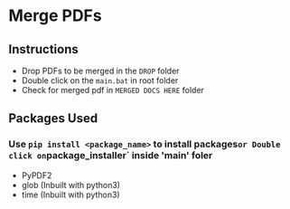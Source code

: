 # Merge PDFs

## Instructions

-  Drop PDFs to be merged in the `DROP` folder
-  Double click on the `main.bat` in root folder
-  Check for merged pdf in `MERGED DOCS HERE` folder

## Packages Used
### Use `pip install <package_name>` to install packages` or Double click on `package_installer` inside 'main' foler	
- PyPDF2 
- glob (Inbuilt with python3)
- time (Inbuilt with python3)
